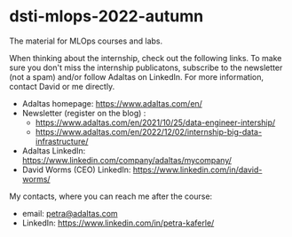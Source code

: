 # dsti-mlops-2022-autumn
The material for MLOps courses and labs.

When thinking about the internship, check out the following links. To make sure you don't miss the internship publicatons, subscribe to the newsletter (not a spam) and/or follow Adaltas on LinkedIn. For more information, contact David or me directly.  

- Adaltas homepage: https://www.adaltas.com/en/
- Newsletter (register on the blog) : 
  - https://www.adaltas.com/en/2021/10/25/data-engineer-intership/
  - https://www.adaltas.com/en/2022/12/02/internship-big-data-infrastructure/
- Adaltas LinkedIn: https://www.linkedin.com/company/adaltas/mycompany/
- David Worms (CEO) LinkedIn: https://www.linkedin.com/in/david-worms/

My contacts, where you can reach me after the course:
- email: petra@adaltas.com
- LinkedIn: https://www.linkedin.com/in/petra-kaferle/
